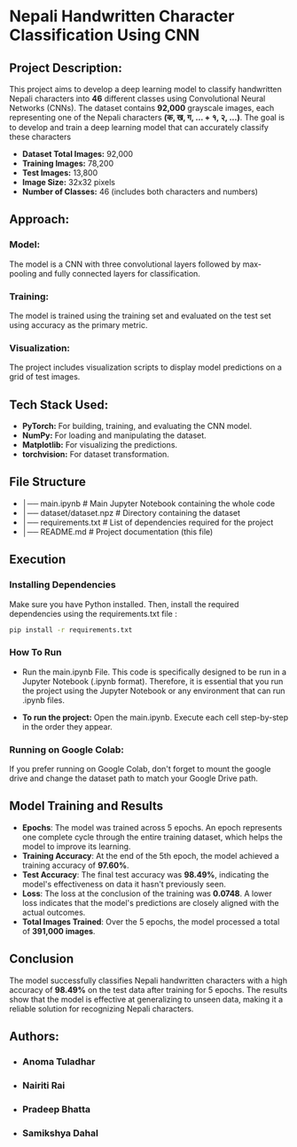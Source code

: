 # Nepali Handwritten Character Classification Using CNN

## Project Description:
This project aims to develop a deep learning model to classify handwritten Nepali characters into **46** different classes using Convolutional Neural Networks (CNNs). The dataset contains **92,000** grayscale images, each representing one of the Nepali characters **(क, ख, ग, ... + १, २, ...)**. The goal is to develop and train a deep learning model that can accurately classify these characters

- **Dataset Total Images:** 92,000 
- **Training Images:** 78,200 
- **Test Images:** 13,800 
- **Image Size:** 32x32 pixels 
- **Number of Classes:** 46 (includes both characters and numbers)

## Approach: 
### Model:
The model is a CNN with three convolutional layers followed by max-pooling and fully connected layers for classification. 
### Training: 
The model is trained using the training set and evaluated on the test set using accuracy as the primary metric. 
### Visualization: 
The project includes visualization scripts to display model predictions on a grid of test images.

## Tech Stack Used: 
- **PyTorch:** For building, training, and evaluating the CNN model. 
- **NumPy:** For loading and manipulating the dataset.
- **Matplotlib:** For visualizing the predictions. 
- **torchvision:** For dataset transformation.

## File Structure
- │── main.ipynb           # Main Jupyter Notebook containing the whole code
- │── dataset/dataset.npz  # Directory containing the dataset 
- │── requirements.txt     # List of dependencies required for the project
- │── README.md            # Project documentation (this file)

## Execution
### Installing Dependencies
 Make sure you have Python installed. Then, install the required dependencies using the requirements.txt file :
 
```bash
pip install -r requirements.txt
```

### How To Run
- Run the main.ipynb File.
This code is specifically designed to be run in a Jupyter Notebook (.ipynb format). Therefore, it is essential that you run the project using the Jupyter Notebook or any environment that can run .ipynb files.

- **To run the project:** Open the main.ipynb. Execute each cell step-by-step in the order they appear.

### Running on Google Colab:
If you prefer running on Google Colab, don't forget to mount the google drive and change the dataset path to match your Google Drive path.


## Model Training and Results

- **Epochs**: The model was trained across 5 epochs. An epoch represents one complete cycle through the entire training dataset, which helps the model to improve its learning.
- **Training Accuracy**: At the end of the 5th epoch, the model achieved a training accuracy of **97.60%**.
- **Test Accuracy**: The final test accuracy was **98.49%**, indicating the model's effectiveness on data it hasn't previously seen.
- **Loss**: The loss at the conclusion of the training was **0.0748**. A lower loss indicates that the model's predictions are closely aligned with the actual outcomes.
- **Total Images Trained**: Over the 5 epochs, the model processed a total of **391,000 images**.

## Conclusion
The model successfully classifies Nepali handwritten characters with a high accuracy of **98.49%** on the test data after training for 5 epochs. The results show that the model is effective at generalizing to unseen data, making it a reliable solution for recognizing Nepali characters.


## Authors: 
- ### Anoma Tuladhar
- ### Nairiti Rai
- ### Pradeep Bhatta 
- ### Samikshya Dahal
